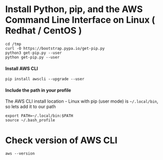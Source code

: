# Install Python, pip, and the AWS Command Line Interface on Linux ( Redhat / CentOS )

```
cd /tmp
curl -O https://bootstrap.pypa.io/get-pip.py
python3 get-pip.py --user
python get-pip.py --user
```
#### Install AWS CLI
```
pip install awscli --upgrade --user
```
#### Include the path in your profile
The AWS CLI install location - Linux with pip (user mode) is `~/.local/bin`, so lets add it to our path
```
export PATH=~/.local/bin:$PATH
source ~/.bash_profile
```


# Check version of AWS CLI
```
aws --version
```
